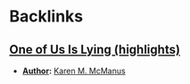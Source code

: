 
# Backlinks
## [One of Us Is Lying (highlights)](<One of Us Is Lying (highlights).md>)
- **[Author](<Author.md>):** [Karen M. McManus](<Karen M. McManus.md>)

